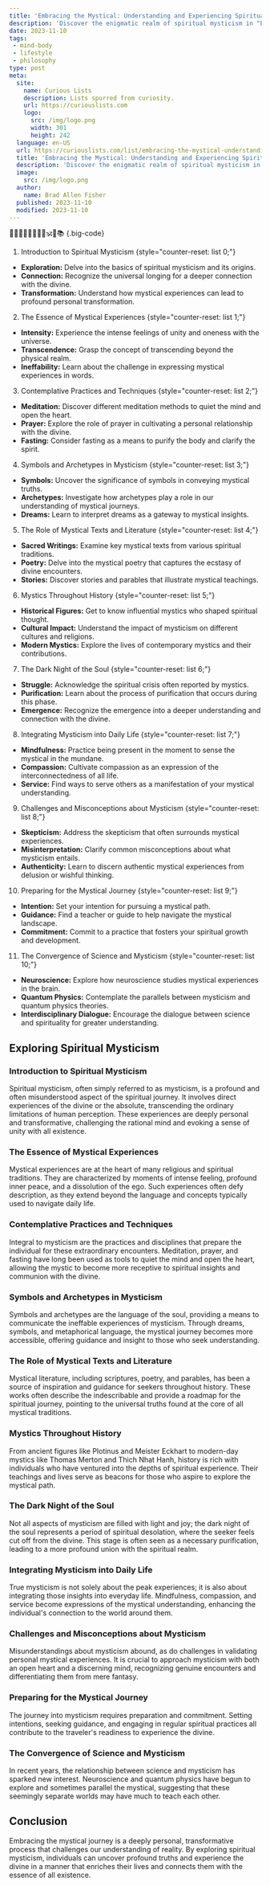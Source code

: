 ```yaml
---
title: 'Embracing the Mystical: Understanding and Experiencing Spiritual Mysticism'
description: 'Discover the enigmatic realm of spiritual mysticism in "Embracing the Mystical." A captivating guide for the curious seeking understanding and experience.'
date: 2023-11-10
tags:
 - mind-body
 - lifestyle
 - philosophy
type: post
meta:
  site:
    name: Curious Lists
    description: Lists spurred from curiosity.
    url: https://curiouslists.com
    logo:
      src: /img/logo.png
      width: 301
      height: 242
  language: en-US
  url: https://curiouslists.com/list/embracing-the-mystical-understanding-and-experiencing-spiritual-mysticism
  title: 'Embracing the Mystical: Understanding and Experiencing Spiritual Mysticism'
  description: 'Discover the enigmatic realm of spiritual mysticism in "Embracing the Mystical." A captivating guide for the curious seeking understanding and experience.'
  image:
    src: /img/logo.png
  author:
    name: Brad Allen Fisher
  published: 2023-11-10
  modified: 2023-11-10
---
```



🔮✨🌟🧘‍♀️📿💫🌌🕉️🙏📚 {.big-code}

1. Introduction to Spiritual Mysticism {style="counter-reset: list 0;"}
  - **Exploration:** Delve into the basics of spiritual mysticism and its origins.
  - **Connection:** Recognize the universal longing for a deeper connection with the divine.
  - **Transformation:** Understand how mystical experiences can lead to profound personal transformation.

2. The Essence of Mystical Experiences {style="counter-reset: list 1;"}
  - **Intensity:** Experience the intense feelings of unity and oneness with the universe.
  - **Transcendence:** Grasp the concept of transcending beyond the physical realm.
  - **Ineffability:** Learn about the challenge in expressing mystical experiences in words.

3. Contemplative Practices and Techniques {style="counter-reset: list 2;"}
  - **Meditation:** Discover different meditation methods to quiet the mind and open the heart.
  - **Prayer:** Explore the role of prayer in cultivating a personal relationship with the divine.
  - **Fasting:** Consider fasting as a means to purify the body and clarify the spirit.

4. Symbols and Archetypes in Mysticism {style="counter-reset: list 3;"}
  - **Symbols:** Uncover the significance of symbols in conveying mystical truths.
  - **Archetypes:** Investigate how archetypes play a role in our understanding of mystical journeys.
  - **Dreams:** Learn to interpret dreams as a gateway to mystical insights.

5. The Role of Mystical Texts and Literature {style="counter-reset: list 4;"}
  - **Sacred Writings:** Examine key mystical texts from various spiritual traditions.
  - **Poetry:** Delve into the mystical poetry that captures the ecstasy of divine encounters.
  - **Stories:** Discover stories and parables that illustrate mystical teachings.

6. Mystics Throughout History {style="counter-reset: list 5;"}
  - **Historical Figures:** Get to know influential mystics who shaped spiritual thought.
  - **Cultural Impact:** Understand the impact of mysticism on different cultures and religions.
  - **Modern Mystics:** Explore the lives of contemporary mystics and their contributions.

7. The Dark Night of the Soul {style="counter-reset: list 6;"}
  - **Struggle:** Acknowledge the spiritual crisis often reported by mystics.
  - **Purification:** Learn about the process of purification that occurs during this phase.
  - **Emergence:** Recognize the emergence into a deeper understanding and connection with the divine.

8. Integrating Mysticism into Daily Life {style="counter-reset: list 7;"}
  - **Mindfulness:** Practice being present in the moment to sense the mystical in the mundane.
  - **Compassion:** Cultivate compassion as an expression of the interconnectedness of all life.
  - **Service:** Find ways to serve others as a manifestation of your mystical understanding.

9. Challenges and Misconceptions about Mysticism {style="counter-reset: list 8;"}
  - **Skepticism:** Address the skepticism that often surrounds mystical experiences.
  - **Misinterpretation:** Clarify common misconceptions about what mysticism entails.
  - **Authenticity:** Learn to discern authentic mystical experiences from delusion or wishful thinking.

10. Preparing for the Mystical Journey {style="counter-reset: list 9;"}
  - **Intention:** Set your intention for pursuing a mystical path.
  - **Guidance:** Find a teacher or guide to help navigate the mystical landscape.
  - **Commitment:** Commit to a practice that fosters your spiritual growth and development.

11. The Convergence of Science and Mysticism {style="counter-reset: list 10;"}
  - **Neuroscience:** Explore how neuroscience studies mystical experiences in the brain.
  - **Quantum Physics:** Contemplate the parallels between mysticism and quantum physics theories.
  - **Interdisciplinary Dialogue:** Encourage the dialogue between science and spirituality for greater understanding.


## Exploring Spiritual Mysticism

### Introduction to Spiritual Mysticism

Spiritual mysticism, often simply referred to as mysticism, is a profound and often misunderstood aspect of the spiritual journey. It involves direct experiences of the divine or the absolute, transcending the ordinary limitations of human perception. These experiences are deeply personal and transformative, challenging the rational mind and evoking a sense of unity with all existence.

### The Essence of Mystical Experiences

Mystical experiences are at the heart of many religious and spiritual traditions. They are characterized by moments of intense feeling, profound inner peace, and a dissolution of the ego. Such experiences often defy description, as they extend beyond the language and concepts typically used to navigate daily life.

### Contemplative Practices and Techniques

Integral to mysticism are the practices and disciplines that prepare the individual for these extraordinary encounters. Meditation, prayer, and fasting have long been used as tools to quiet the mind and open the heart, allowing the mystic to become more receptive to spiritual insights and communion with the divine.

### Symbols and Archetypes in Mysticism

Symbols and archetypes are the language of the soul, providing a means to communicate the ineffable experiences of mysticism. Through dreams, symbols, and metaphorical language, the mystical journey becomes more accessible, offering guidance and insight to those who seek understanding.

### The Role of Mystical Texts and Literature

Mystical literature, including scriptures, poetry, and parables, has been a source of inspiration and guidance for seekers throughout history. These works often describe the indescribable and provide a roadmap for the spiritual journey, pointing to the universal truths found at the core of all mystical traditions.

### Mystics Throughout History

From ancient figures like Plotinus and Meister Eckhart to modern-day mystics like Thomas Merton and Thich Nhat Hanh, history is rich with individuals who have ventured into the depths of spiritual experience. Their teachings and lives serve as beacons for those who aspire to explore the mystical path.

### The Dark Night of the Soul

Not all aspects of mysticism are filled with light and joy; the dark night of the soul represents a period of spiritual desolation, where the seeker feels cut off from the divine. This stage is often seen as a necessary purification, leading to a more profound union with the spiritual realm.

### Integrating Mysticism into Daily Life

True mysticism is not solely about the peak experiences; it is also about integrating those insights into everyday life. Mindfulness, compassion, and service become expressions of the mystical understanding, enhancing the individual's connection to the world around them.

### Challenges and Misconceptions about Mysticism

Misunderstandings about mysticism abound, as do challenges in validating personal mystical experiences. It is crucial to approach mysticism with both an open heart and a discerning mind, recognizing genuine encounters and differentiating them from mere fantasy.

### Preparing for the Mystical Journey

The journey into mysticism requires preparation and commitment. Setting intentions, seeking guidance, and engaging in regular spiritual practices all contribute to the traveler's readiness to experience the divine.

### The Convergence of Science and Mysticism

In recent years, the relationship between science and mysticism has sparked new interest. Neuroscience and quantum physics have begun to explore and sometimes parallel the mystical, suggesting that these seemingly separate worlds may have much to teach each other.

## Conclusion

Embracing the mystical journey is a deeply personal, transformative process that challenges our understanding of reality. By exploring spiritual mysticism, individuals can uncover profound truths and experience the divine in a manner that enriches their lives and connects them with the essence of all existence.